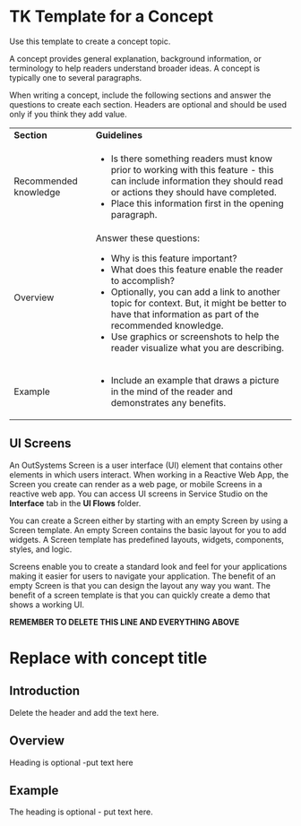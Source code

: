 
# TK Template for a Concept

Use this template to create a concept topic.

A concept provides general explanation, background information, or terminology to help readers understand broader ideas. A concept is typically one to several paragraphs.

When writing a concept, include the following sections and answer the questions to create each section. Headers are optional and should be used only if you think they add value.

<table>
  <tr>
   <td><strong>Section</strong>
   </td>
   <td><strong>Guidelines</strong>
   </td>
  </tr>
  <tr>
   <td>Recommended knowledge
   </td>
   <td>
<ul>

<li>Is there something readers must know prior to working with this feature - this can include information they should read or actions they should have completed.

<li>Place this information first in the opening paragraph.</li>
</ul>
   </td>
  </tr>
  <tr>
   <td>Overview
   </td>
   <td>Answer these questions:
<ul>

<li>Why is this feature important?

<li>What does this feature enable the reader to accomplish?

<li>Optionally, you can add a link to another topic for context. But, it might be better to have that information as part of the recommended knowledge.

<li>Use graphics or screenshots to help the reader visualize what you are describing.
</li>
</ul>
   </td>
  </tr>
  <tr>
   <td>Example
   </td>
   <td>
<ul>

<li>Include an example that draws a picture in the mind of the reader and demonstrates any benefits.
</li>
</ul>
   </td>
  </tr>
</table>

## UI Screens

An OutSystems Screen is a user interface (UI) element that contains other elements in which users interact. When working in a Reactive Web App, the Screen you create can render as a web page, or mobile Screens in a reactive web app. You can access UI screens in Service Studio on the **Interface** tab in the **UI Flows** folder.

You can create a Screen either by starting with an empty Screen by using a Screen template. An empty Screen contains the basic layout for you to add widgets. A Screen template has predefined layouts, widgets, components, styles, and logic.

Screens enable you to create a standard look and feel for your applications making it easier for users to navigate your application. The benefit of an empty Screen is that you can design the layout any way you want. The benefit of a screen template is that you can quickly create a demo that shows a working UI.  

**REMEMBER TO DELETE THIS LINE AND EVERYTHING ABOVE**

# Replace with concept title

## Introduction

Delete the header and add the text here.

## Overview

Heading is optional -put text here

## Example

The heading is optional - put text here.  
